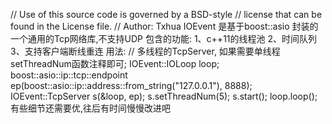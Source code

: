 // Use of this source code is governed by a BSD-style
// license that can be found in the License file.
// Author: Txhua
IOEvent 是基于boost::asio 封装的一个通用的Tcp网络库,不支持UDP
包含的功能:
	1、c++11的线程池
	2、时间队列
	3、支持客户端断线重连
用法:
	// 多线程的TcpServer, 如果需要单线程setThreadNum函数注释即可;
	IOEvent::IOLoop loop;
	boost::asio::ip::tcp::endpoint ep(boost::asio::ip::address::from_string("127.0.0.1"), 8888);
	IOEvent::TcpServer s(&loop, ep);
	s.setThreadNum(5);
	s.start();
	loop.loop();
有些细节还需要优,往后有时间慢慢改进吧